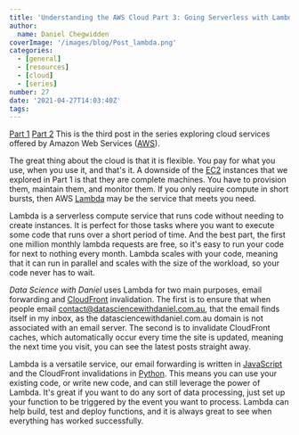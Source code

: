 ```yaml
---
title: 'Understanding the AWS Cloud Part 3: Going Serverless with Lambda'
author: 
  name: Daniel Chegwidden
coverImage: '/images/blog/Post_lambda.png'
categories:
  - [general]
  - [resources]
  - [cloud]
  - [series]
number: 27
date: '2021-04-27T14:03:40Z'
tags:
---
```


[Part 1](https://datasciencewithdaniel.com.au/posts/Understanding-the-AWS-Cloud-Part-1-Virtual-Computing-on-EC2/) [Part 2](https://datasciencewithdaniel.com.au/posts/Understanding-the-AWS-Cloud-Part-2-Buckets-of-Storage-in-S3/)
This is the third post in the series exploring cloud services offered by Amazon Web Services ([AWS](https://aws.amazon.com)).

The great thing about the cloud is that it is flexible. You pay for what you use, when you use it, and that's it. A downside of the [EC2](https://aws.amazon.com/ec2/) instances that we explored in Part 1 is that they are complete machines. You have to provision them, maintain them, and monitor them. If you only require compute in short bursts, then AWS [Lambda](https://aws.amazon.com/lambda/) may be the service that meets you need.

Lambda is a serverless compute service that runs code without needing to create instances. It is perfect for those tasks where you want to execute some code that runs over a short period of time. And the best part, the first one million monthly lambda requests are free, so it's easy to run your code for next to nothing every month. Lambda scales with your code, meaning that it can run in parallel and scales with the size of the workload, so your code never has to wait.

*Data Science with Daniel* uses Lambda for two main purposes, email forwarding and [CloudFront](https://aws.amazon.com/cloudfront/) invalidation. The first is to ensure that when people email contact@datasciencewithdaniel.com.au, that the email finds itself in my inbox, as the datasciencewithdaniel.com.au domain is not associated with an email server. The second is to invalidate CloudFront caches, which automatically occur every time the site is updated, meaning the next time you visit, you can see the latest posts straight away.

Lambda is a versatile service, our email forwarding is written in [JavaScript](https://www.javascript.com) and the CloudFront invalidations in [Python](https://www.python.org). This means you can use your existing code, or write new code, and can still leverage the power of Lambda. It's great if you want to do any sort of data processing, just set up your function to be triggered by the event you want to process. Lambda can help build, test and deploy functions, and it is always great to see when everything has worked successfully.
